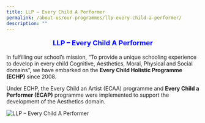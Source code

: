 ```yaml
---
title: LLP – Every Child A Performer
permalink: /about-us/our-programmes/llp-every-child-a-performer/
description: ""
---
```

<p style="text-align:center;font-size: 18px; color: blue; font-weight: bold;">LLP – Every Child A Performer</p>

In fulfilling our school’s mission, “To provide a unique schooling experience to develop in every child Cognitive, Aesthetics, Moral, Physical and Social domains”, we have embarked on the **Every Child Holistic Programme (ECHP)** since 2008.

Under ECHP, the Every Child an Artist (ECAA) programme and **Every Child a Performer (ECAP)** programme were implemented to support the development of the Aesthetics domain.

![LLP – Every Child A Performer](/images/LLP%20–%20Every%20Child%20A%20Performer.jpg)
